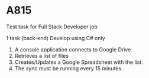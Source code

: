 # A815
Тest task for Full Stack Developer job

1 task (back-end)
Develop using C# only
1. A console application connects to Google Drive
2. Retrieves a list of files
3. Creates/Updates a Google Spreadsheet with the list.
4. The sync must be running every 15 minutes.
